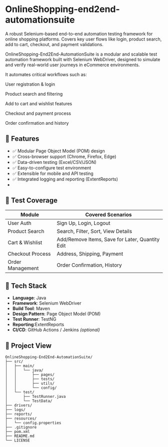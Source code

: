 # OnlineShopping-end2end-automationsuite
A robust Selenium-based end-to-end automation testing framework for online shopping platforms. Covers key user flows like login, product search, add to cart, checkout, and payment validations.

OnlineShopping-End2End-AutomationSuite is a modular and scalable test automation framework built with Selenium WebDriver, designed to simulate and verify real-world user journeys in eCommerce environments.

It automates critical workflows such as:

User registration & login

Product search and filtering

Add to cart and wishlist features

Checkout and payment process

Order confirmation and history
## 📌 Features

- ✅ Modular Page Object Model (POM) design
- ✅ Cross-browser support (Chrome, Firefox, Edge)
- ✅ Data-driven testing (Excel/CSV/JSON)
- ✅ Easy-to-configure test environment
- ✅ Extensible for mobile and API testing
- ✅ Integrated logging and reporting (ExtentReports)
- 
## 🚀 Test Coverage

| Module            | Covered Scenarios                               |
|-------------------|--------------------------------------------------|
| User Auth         | Sign Up, Login, Logout                          |
| Product Search    | Search, Filter, Sort, View Details              |
| Cart & Wishlist   | Add/Remove Items, Save for Later, Quantity Edit |
| Checkout Process  | Address, Shipping, Payment                      |
| Order Management  | Order Confirmation, History                     |
## 🧱 Tech Stack

- **Language**: Java
- **Framework**: Selenium WebDriver
- **Build Tool**: Maven 
- **Design Pattern**: Page Object Model (POM)
- **Test Runner**: TestNG 
- **Reporting**:ExtentReports 
- **CI/CD**: GitHub Actions / Jenkins *(optional)*
## 📂 Project View

```plaintext
OnlineShopping-End2End-AutomationSuite/
├── src/
│   ├── main/
│   │   └── java/
│   │       ├── pages/
│   │       ├── tests/
│   │       ├── utils/
│   │       └── config/
│   └── test/
│       ├── TestRunner.java
│       └── TestData/
├── drivers/
├── logs/
├── reports/
├── resources/
│   └── config.properties
├── .gitignore
├── pom.xml
├── README.md
└── LICENSE
```
